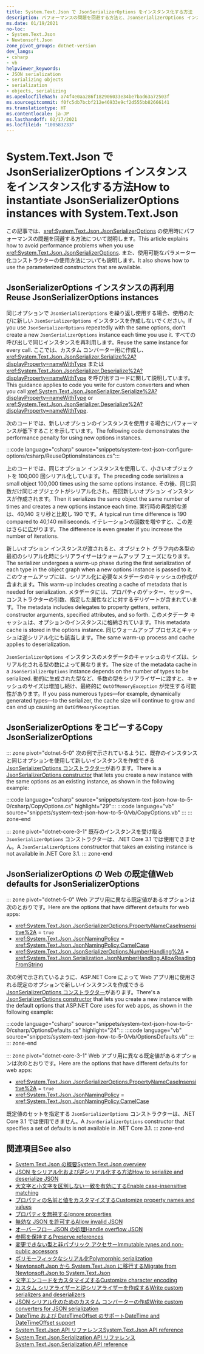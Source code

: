 ```yaml
---
title: System.Text.Json で JsonSerializerOptions をインスタンス化する方法
description: パフォーマンスの問題を回避する方法と、JsonSerializerOptions インスタンスで使用可能なコンストラクターを使用する方法について説明します。
ms.date: 01/19/2021
no-loc:
- System.Text.Json
- Newtonsoft.Json
zone_pivot_groups: dotnet-version
dev_langs:
- csharp
- vb
helpviewer_keywords:
- JSON serialization
- serializing objects
- serialization
- objects, serializing
ms.openlocfilehash: a74f4e0aa286f182906033e34be7bad63a72503f
ms.sourcegitcommit: f0fc5db7bcbf212e46933e9cf2d555bb82666141
ms.translationtype: HT
ms.contentlocale: ja-JP
ms.lasthandoff: 02/17/2021
ms.locfileid: "100583233"
---
```

# <a name="how-to-instantiate-jsonserializeroptions-instances-with-systemtextjson"></a><span data-ttu-id="fa784-103">System.Text.Json で JsonSerializerOptions インスタンスをインスタンス化する方法</span><span class="sxs-lookup"><span data-stu-id="fa784-103">How to instantiate JsonSerializerOptions instances with System.Text.Json</span></span>

<span data-ttu-id="fa784-104">この記事では、<xref:System.Text.Json.JsonSerializerOptions> の使用時にパフォーマンスの問題を回避する方法について説明します。</span><span class="sxs-lookup"><span data-stu-id="fa784-104">This article explains how to avoid performance problems when you use <xref:System.Text.Json.JsonSerializerOptions>.</span></span> <span data-ttu-id="fa784-105">また、使用可能なパラメーター化コンストラクターの使用方法についても説明します。</span><span class="sxs-lookup"><span data-stu-id="fa784-105">It also shows how to use the parameterized constructors that are available.</span></span>

## <a name="reuse-jsonserializeroptions-instances"></a><span data-ttu-id="fa784-106">JsonSerializerOptions インスタンスの再利用</span><span class="sxs-lookup"><span data-stu-id="fa784-106">Reuse JsonSerializerOptions instances</span></span>

<span data-ttu-id="fa784-107">同じオプションで `JsonSerializerOptions` を繰り返し使用する場合、使用のたびに新しい `JsonSerializerOptions` インスタンスを作成しないでください。</span><span class="sxs-lookup"><span data-stu-id="fa784-107">If you use `JsonSerializerOptions` repeatedly with the same options, don't create a new `JsonSerializerOptions` instance each time you use it.</span></span> <span data-ttu-id="fa784-108">すべての呼び出しで同じインスタンスを再利用します。</span><span class="sxs-lookup"><span data-stu-id="fa784-108">Reuse the same instance for every call.</span></span> <span data-ttu-id="fa784-109">ここでは、カスタム コンバーター用に作成し、<xref:System.Text.Json.JsonSerializer.Serialize%2A?displayProperty=nameWithType> または <xref:System.Text.Json.JsonSerializer.Deserialize%2A?displayProperty=nameWithType> を呼び出すコードに関して説明しています。</span><span class="sxs-lookup"><span data-stu-id="fa784-109">This guidance applies to code you write for custom converters and when you call <xref:System.Text.Json.JsonSerializer.Serialize%2A?displayProperty=nameWithType> or <xref:System.Text.Json.JsonSerializer.Deserialize%2A?displayProperty=nameWithType>.</span></span>

<span data-ttu-id="fa784-110">次のコードでは、新しいオプションのインスタンスを使用する場合にパフォーマンスが低下することを示しています。</span><span class="sxs-lookup"><span data-stu-id="fa784-110">The following code demonstrates the performance penalty for using new options instances.</span></span>

:::code language="csharp" source="snippets/system-text-json-configure-options/csharp/ReuseOptionsInstances.cs":::

<span data-ttu-id="fa784-111">上のコードでは、同じオプション インスタンスを使用して、小さいオブジェクトを 100,000 回シリアル化しています。</span><span class="sxs-lookup"><span data-stu-id="fa784-111">The preceding code serializes a small object 100,000 times using the same options instance.</span></span> <span data-ttu-id="fa784-112">その後、同じ回数だけ同じオブジェクトがシリアル化され、毎回新しいオプション インスタンスが作成されます。</span><span class="sxs-lookup"><span data-stu-id="fa784-112">Then it serializes the same object the same number of times and creates a new options instance each time.</span></span> <span data-ttu-id="fa784-113">実行時の典型的な差は、40,140 ミリ秒と比較し 190 です。</span><span class="sxs-lookup"><span data-stu-id="fa784-113">A typical run time difference is 190 compared to 40,140 milliseconds.</span></span> <span data-ttu-id="fa784-114">イテレーションの回数を増やすと、この差はさらに広がります。</span><span class="sxs-lookup"><span data-stu-id="fa784-114">The difference is even greater if you increase the number of iterations.</span></span>

<span data-ttu-id="fa784-115">新しいオプション インスタンスが渡されると、オブジェクト グラフ内の各型の最初のシリアル化時にシリアライザーはウォームアップ フェーズになります。</span><span class="sxs-lookup"><span data-stu-id="fa784-115">The serializer undergoes a warm-up phase during the first serialization of each type in the object graph when a new options instance is passed to it.</span></span> <span data-ttu-id="fa784-116">このウォームアップには、シリアル化に必要なメタデータのキャッシュの作成が含まれます。</span><span class="sxs-lookup"><span data-stu-id="fa784-116">This warm-up includes creating a cache of metadata that is needed for serialization.</span></span> <span data-ttu-id="fa784-117">メタデータには、プロパティのゲッター、セッター、コンストラクターの引数、指定した属性などに対するデリゲートが含まれています。</span><span class="sxs-lookup"><span data-stu-id="fa784-117">The metadata includes delegates to property getters, setters, constructor arguments, specified attributes, and so forth.</span></span> <span data-ttu-id="fa784-118">このメタデータ キャッシュは、オプションのインスタンスに格納されています。</span><span class="sxs-lookup"><span data-stu-id="fa784-118">This metadata cache is stored in the options instance.</span></span> <span data-ttu-id="fa784-119">同じウォームアップ プロセスとキャッシュは逆シリアル化にも該当します。</span><span class="sxs-lookup"><span data-stu-id="fa784-119">The same warm-up process and cache applies to deserialization.</span></span>

<span data-ttu-id="fa784-120">`JsonSerializerOptions` インスタンスのメタデータのキャッシュのサイズは、シリアル化される型の数によって異なります。</span><span class="sxs-lookup"><span data-stu-id="fa784-120">The size of the metadata cache in a `JsonSerializerOptions` instance depends on the number of types to be serialized.</span></span> <span data-ttu-id="fa784-121">動的に生成された型など、多数の型をシリアライザーに渡すと、キャッシュのサイズは増加し続け、最終的に `OutOfMemoryException` が発生する可能性があります。</span><span class="sxs-lookup"><span data-stu-id="fa784-121">If you pass numerous types—for example, dynamically generated types—to the serializer, the cache size will continue to grow and can end up causing an `OutOfMemoryException`.</span></span>

## <a name="copy-jsonserializeroptions"></a><span data-ttu-id="fa784-122">JsonSerializerOptions をコピーする</span><span class="sxs-lookup"><span data-stu-id="fa784-122">Copy JsonSerializerOptions</span></span>

::: zone pivot="dotnet-5-0"
<span data-ttu-id="fa784-123">次の例で示されているように、既存のインスタンスと同じオプションを使用して新しいインスタンスを作成できる [JsonSerializerOptions コンストラクター](xref:System.Text.Json.JsonSerializerOptions.%23ctor(System.Text.Json.JsonSerializerOptions))があります。</span><span class="sxs-lookup"><span data-stu-id="fa784-123">There is a [JsonSerializerOptions constructor](xref:System.Text.Json.JsonSerializerOptions.%23ctor(System.Text.Json.JsonSerializerOptions)) that lets you create a new instance with the same options as an existing instance, as shown in the following example:</span></span>

:::code language="csharp" source="snippets/system-text-json-how-to-5-0/csharp/CopyOptions.cs" highlight="29":::
:::code language="vb" source="snippets/system-text-json-how-to-5-0/vb/CopyOptions.vb" :::
::: zone-end

::: zone pivot="dotnet-core-3-1"
<span data-ttu-id="fa784-124">既存のインスタンスを受け取る `JsonSerializerOptions` コンストラクターは、.NET Core 3.1 では使用できません。</span><span class="sxs-lookup"><span data-stu-id="fa784-124">A `JsonSerializerOptions` constructor that takes an existing instance is not available in .NET Core 3.1.</span></span>
::: zone-end

## <a name="web-defaults-for-jsonserializeroptions"></a><span data-ttu-id="fa784-125">JsonSerializerOptions の Web の既定値</span><span class="sxs-lookup"><span data-stu-id="fa784-125">Web defaults for JsonSerializerOptions</span></span>

::: zone pivot="dotnet-5-0"
<span data-ttu-id="fa784-126">Web アプリ用に異なる既定値があるオプションは次のとおりです。</span><span class="sxs-lookup"><span data-stu-id="fa784-126">Here are the options that have different defaults for web apps:</span></span>

* <xref:System.Text.Json.JsonSerializerOptions.PropertyNameCaseInsensitive%2A> = `true`
* <xref:System.Text.Json.JsonNamingPolicy> = <xref:System.Text.Json.JsonNamingPolicy.CamelCase>
* <xref:System.Text.Json.JsonSerializerOptions.NumberHandling%2A> = <xref:System.Text.Json.Serialization.JsonNumberHandling.AllowReadingFromString>

<span data-ttu-id="fa784-127">次の例で示されているように、ASP.NET Core によって Web アプリ用に使用される既定のオプションで新しいインスタンスを作成できる [JsonSerializerOptions コンストラクター](xref:System.Text.Json.JsonSerializerOptions.%23ctor(System.Text.Json.JsonSerializerDefaults)?view=net-5.0&preserve-view=true)があります。</span><span class="sxs-lookup"><span data-stu-id="fa784-127">There's a [JsonSerializerOptions constructor](xref:System.Text.Json.JsonSerializerOptions.%23ctor(System.Text.Json.JsonSerializerDefaults)?view=net-5.0&preserve-view=true) that lets you create a new instance with the default options that ASP.NET Core uses for web apps, as shown in the following example:</span></span>

:::code language="csharp" source="snippets/system-text-json-how-to-5-0/csharp/OptionsDefaults.cs" highlight="24":::
:::code language="vb" source="snippets/system-text-json-how-to-5-0/vb/OptionsDefaults.vb" :::
::: zone-end

::: zone pivot="dotnet-core-3-1"
<span data-ttu-id="fa784-128">Web アプリ用に異なる既定値があるオプションは次のとおりです。</span><span class="sxs-lookup"><span data-stu-id="fa784-128">Here are the options that have different defaults for web apps:</span></span>

* <xref:System.Text.Json.JsonSerializerOptions.PropertyNameCaseInsensitive%2A> = `true`
* <xref:System.Text.Json.JsonNamingPolicy> = <xref:System.Text.Json.JsonNamingPolicy.CamelCase>

<span data-ttu-id="fa784-129">既定値のセットを指定する `JsonSerializerOptions` コンストラクターは、.NET Core 3.1 では使用できません。</span><span class="sxs-lookup"><span data-stu-id="fa784-129">A `JsonSerializerOptions` constructor that specifies a set of defaults is not available in .NET Core 3.1.</span></span>
::: zone-end

## <a name="see-also"></a><span data-ttu-id="fa784-130">関連項目</span><span class="sxs-lookup"><span data-stu-id="fa784-130">See also</span></span>

* [<span data-ttu-id="fa784-131">System.Text.Json の概要</span><span class="sxs-lookup"><span data-stu-id="fa784-131">System.Text.Json overview</span></span>](system-text-json-overview.md)
* [<span data-ttu-id="fa784-132">JSON をシリアル化および逆シリアル化する方法</span><span class="sxs-lookup"><span data-stu-id="fa784-132">How to serialize and deserialize JSON</span></span>](system-text-json-how-to.md)
* [<span data-ttu-id="fa784-133">大文字と小文字を区別しない一致を有効にする</span><span class="sxs-lookup"><span data-stu-id="fa784-133">Enable case-insensitive matching</span></span>](system-text-json-character-casing.md)
* [<span data-ttu-id="fa784-134">プロパティの名前と値をカスタマイズする</span><span class="sxs-lookup"><span data-stu-id="fa784-134">Customize property names and values</span></span>](system-text-json-customize-properties.md)
* [<span data-ttu-id="fa784-135">プロパティを無視する</span><span class="sxs-lookup"><span data-stu-id="fa784-135">Ignore properties</span></span>](system-text-json-ignore-properties.md)
* [<span data-ttu-id="fa784-136">無効な JSON を許可する</span><span class="sxs-lookup"><span data-stu-id="fa784-136">Allow invalid JSON</span></span>](system-text-json-invalid-json.md)
* [<span data-ttu-id="fa784-137">オーバーフロー JSON の処理</span><span class="sxs-lookup"><span data-stu-id="fa784-137">Handle overflow JSON</span></span>](system-text-json-handle-overflow.md)
* [<span data-ttu-id="fa784-138">参照を保持する</span><span class="sxs-lookup"><span data-stu-id="fa784-138">Preserve references</span></span>](system-text-json-preserve-references.md)
* [<span data-ttu-id="fa784-139">変更できない型と非パブリック アクセサー</span><span class="sxs-lookup"><span data-stu-id="fa784-139">Immutable types and non-public accessors</span></span>](system-text-json-immutability.md)
* [<span data-ttu-id="fa784-140">ポリモーフィックなシリアル化</span><span class="sxs-lookup"><span data-stu-id="fa784-140">Polymorphic serialization</span></span>](system-text-json-polymorphism.md)
* [<span data-ttu-id="fa784-141">Newtonsoft.Json から System.Text.Json に移行する</span><span class="sxs-lookup"><span data-stu-id="fa784-141">Migrate from Newtonsoft.Json to System.Text.Json</span></span>](system-text-json-migrate-from-newtonsoft-how-to.md)
* [<span data-ttu-id="fa784-142">文字エンコードをカスタマイズする</span><span class="sxs-lookup"><span data-stu-id="fa784-142">Customize character encoding</span></span>](system-text-json-character-encoding.md)
* [<span data-ttu-id="fa784-143">カスタム シリアライザーと逆シリアライザーを作成する</span><span class="sxs-lookup"><span data-stu-id="fa784-143">Write custom serializers and deserializers</span></span>](write-custom-serializer-deserializer.md)
* [<span data-ttu-id="fa784-144">JSON シリアル化のためのカスタム コンバーターの作成</span><span class="sxs-lookup"><span data-stu-id="fa784-144">Write custom converters for JSON serialization</span></span>](system-text-json-converters-how-to.md)
* [<span data-ttu-id="fa784-145">DateTime および DateTimeOffset のサポート</span><span class="sxs-lookup"><span data-stu-id="fa784-145">DateTime and DateTimeOffset support</span></span>](../datetime/system-text-json-support.md)
* <span data-ttu-id="fa784-146">[System.Text.Json API リファレンス](xref:System.Text.Json)</span><span class="sxs-lookup"><span data-stu-id="fa784-146">[System.Text.Json API reference](xref:System.Text.Json)</span></span>
* <span data-ttu-id="fa784-147">[System.Text.Json.Serialization API リファレンス](xref:System.Text.Json.Serialization)</span><span class="sxs-lookup"><span data-stu-id="fa784-147">[System.Text.Json.Serialization API reference](xref:System.Text.Json.Serialization)</span></span>
